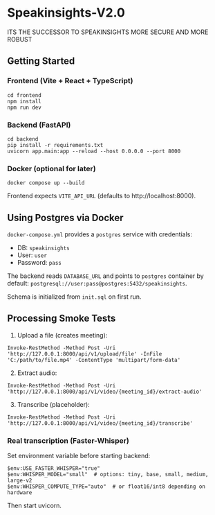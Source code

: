 # Speakinsights-V2.0
ITS THE SUCCESSOR TO SPEAKINSIGHTS MORE SECURE AND MORE ROBUST

## Getting Started

### Frontend (Vite + React + TypeScript)
```
cd frontend
npm install
npm run dev
```

### Backend (FastAPI)
```
cd backend
pip install -r requirements.txt
uvicorn app.main:app --reload --host 0.0.0.0 --port 8000
```

### Docker (optional for later)
```
docker compose up --build
```

Frontend expects `VITE_API_URL` (defaults to http://localhost:8000).

## Using Postgres via Docker

`docker-compose.yml` provides a `postgres` service with credentials:
- DB: `speakinsights`
- User: `user`
- Password: `pass`

The backend reads `DATABASE_URL` and points to `postgres` container by default:
`postgresql://user:pass@postgres:5432/speakinsights`.

Schema is initialized from `init.sql` on first run.

## Processing Smoke Tests

1) Upload a file (creates meeting):
```
Invoke-RestMethod -Method Post -Uri 'http://127.0.0.1:8000/api/v1/upload/file' -InFile 'C:/path/to/file.mp4' -ContentType 'multipart/form-data'
```

2) Extract audio:
```
Invoke-RestMethod -Method Post -Uri 'http://127.0.0.1:8000/api/v1/video/{meeting_id}/extract-audio'
```

3) Transcribe (placeholder):
```
Invoke-RestMethod -Method Post -Uri 'http://127.0.0.1:8000/api/v1/video/{meeting_id}/transcribe'
```

### Real transcription (Faster-Whisper)

Set environment variable before starting backend:
```
$env:USE_FASTER_WHISPER="true"
$env:WHISPER_MODEL="small"  # options: tiny, base, small, medium, large-v2
$env:WHISPER_COMPUTE_TYPE="auto"  # or float16/int8 depending on hardware
```
Then start uvicorn.
